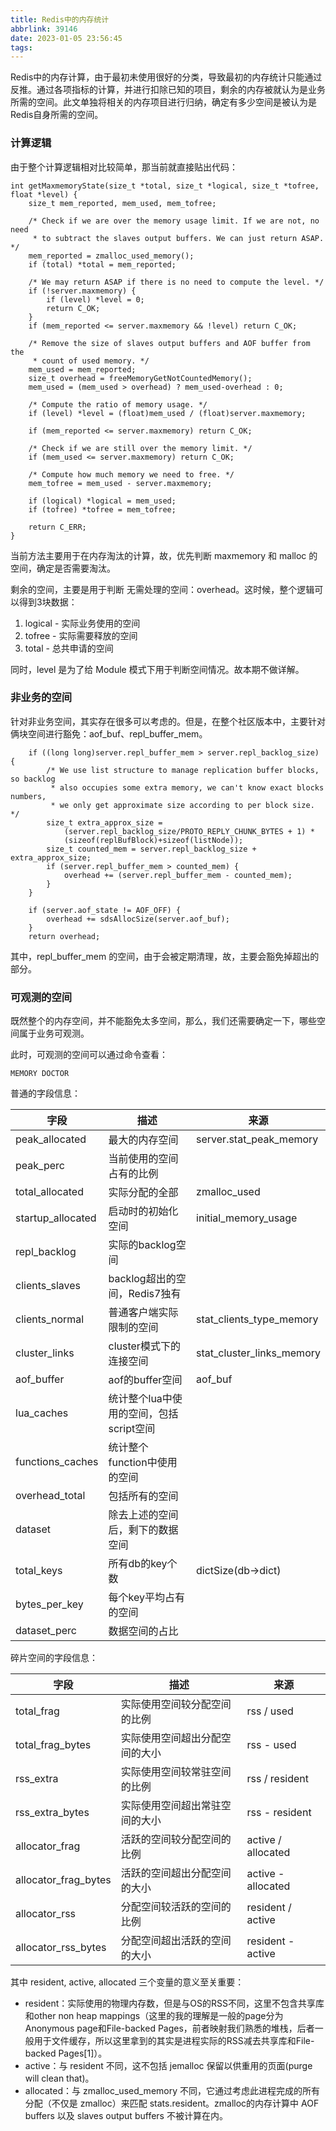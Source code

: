```yaml
---
title: Redis中的内存统计
abbrlink: 39146
date: 2023-01-05 23:56:45
tags:
---
```


Redis中的内存计算，由于最初未使用很好的分类，导致最初的内存统计只能通过反推。通过各项指标的计算，并进行扣除已知的项目，剩余的内存被就认为是业务所需的空间。此文单独将相关的内存项目进行归纳，确定有多少空间是被认为是Redis自身所需的空间。

### 计算逻辑

由于整个计算逻辑相对比较简单，那当前就直接贴出代码：

```
int getMaxmemoryState(size_t *total, size_t *logical, size_t *tofree, float *level) {
    size_t mem_reported, mem_used, mem_tofree;

    /* Check if we are over the memory usage limit. If we are not, no need
     * to subtract the slaves output buffers. We can just return ASAP. */
    mem_reported = zmalloc_used_memory();
    if (total) *total = mem_reported;

    /* We may return ASAP if there is no need to compute the level. */
    if (!server.maxmemory) {
        if (level) *level = 0;
        return C_OK;
    }
    if (mem_reported <= server.maxmemory && !level) return C_OK;

    /* Remove the size of slaves output buffers and AOF buffer from the
     * count of used memory. */
    mem_used = mem_reported;
    size_t overhead = freeMemoryGetNotCountedMemory();
    mem_used = (mem_used > overhead) ? mem_used-overhead : 0;

    /* Compute the ratio of memory usage. */
    if (level) *level = (float)mem_used / (float)server.maxmemory;

    if (mem_reported <= server.maxmemory) return C_OK;

    /* Check if we are still over the memory limit. */
    if (mem_used <= server.maxmemory) return C_OK;

    /* Compute how much memory we need to free. */
    mem_tofree = mem_used - server.maxmemory;

    if (logical) *logical = mem_used;
    if (tofree) *tofree = mem_tofree;

    return C_ERR;
}
```

当前方法主要用于在内存淘汰的计算，故，优先判断 maxmemory 和 malloc 的空间，确定是否需要淘汰。

剩余的空间，主要是用于判断 无需处理的空间：overhead。这时候，整个逻辑可以得到3块数据：

1. logical - 实际业务使用的空间
2. tofree - 实际需要释放的空间
3. total - 总共申请的空间

同时，level 是为了给 Module 模式下用于判断空间情况。故本期不做详解。

### 非业务的空间

针对非业务空间，其实存在很多可以考虑的。但是，在整个社区版本中，主要针对俩块空间进行豁免：aof_buf、repl_buffer_mem。

```
    if ((long long)server.repl_buffer_mem > server.repl_backlog_size) {
        /* We use list structure to manage replication buffer blocks, so backlog
         * also occupies some extra memory, we can't know exact blocks numbers,
         * we only get approximate size according to per block size. */
        size_t extra_approx_size =
            (server.repl_backlog_size/PROTO_REPLY_CHUNK_BYTES + 1) *
            (sizeof(replBufBlock)+sizeof(listNode));
        size_t counted_mem = server.repl_backlog_size + extra_approx_size;
        if (server.repl_buffer_mem > counted_mem) {
            overhead += (server.repl_buffer_mem - counted_mem);
        }
    }

    if (server.aof_state != AOF_OFF) {
        overhead += sdsAllocSize(server.aof_buf);
    }
    return overhead;
```

其中，repl_buffer_mem 的空间，由于会被定期清理，故，主要会豁免掉超出的部分。

### 可观测的空间

既然整个的内存空间，并不能豁免太多空间，那么，我们还需要确定一下，哪些空间属于业务可观测。

此时，可观测的空间可以通过命令查看：
```
MEMORY DOCTOR
```

普通的字段信息：

|字段                   |描述   |来源|
|--|--|--|
|peak_allocated         |最大的内存空间|server.stat_peak_memory|
|peak_perc              |当前使用的空间占有的比例||
|total_allocated        |实际分配的全部|zmalloc_used|
|startup_allocated      |启动时的初始化空间|initial_memory_usage|
|repl_backlog           |实际的backlog空间||
|clients_slaves         |backlog超出的空间，Redis7独有||
|clients_normal         |普通客户端实际限制的空间|stat_clients_type_memory|
|cluster_links          |cluster模式下的连接空间|stat_cluster_links_memory|
|aof_buffer             |aof的buffer空间|aof_buf|
|lua_caches             |统计整个lua中使用的空间，包括script空间||
|functions_caches       |统计整个function中使用的空间||
|overhead_total         |包括所有的空间||
|dataset                |除去上述的空间后，剩下的数据空间||
|total_keys             |所有db的key个数|dictSize(db->dict)|
|bytes_per_key          |每个key平均占有的空间||
|dataset_perc           |数据空间的占比||

碎片空间的字段信息：

|字段                   |描述   |来源|
|--|--|--|
|total_frag             |实际使用空间较分配空间的比例|rss / used|
|total_frag_bytes       |实际使用空间超出分配空间的大小|rss - used|
|rss_extra              |实际使用空间较常驻空间的比例|rss / resident|
|rss_extra_bytes        |实际使用空间超出常驻空间的大小|rss - resident|
|allocator_frag         |活跃的空间较分配空间的比例|active / allocated|
|allocator_frag_bytes   |活跃的空间超出分配空间的大小|active - allocated|
|allocator_rss          |分配空间较活跃的空间的比例|resident / active|
|allocator_rss_bytes    |分配空间超出活跃的空间的大小|resident - active|


其中 resident, active, allocated 三个变量的意义至关重要：

- resident：实际使用的物理内存数，但是与OS的RSS不同，这里不包含共享库和other non heap mappings（这里的我的理解是一般的page分为Anonymous page和File-backed Pages，前者映射我们熟悉的堆栈，后者一般用于文件缓存，所以这里拿到的其实是进程实际的RSS减去共享库和File-backed Pages[1]）。
- active：与 resident 不同，这不包括 jemalloc 保留以供重用的页面(purge will clean that)。
- allocated：与 zmalloc_used_memory 不同，它通过考虑此进程完成的所有分配（不仅是 zmalloc）来匹配 stats.resident。zmalloc的内存计算中 AOF buffers 以及 slaves output buffers 不被计算在内。
